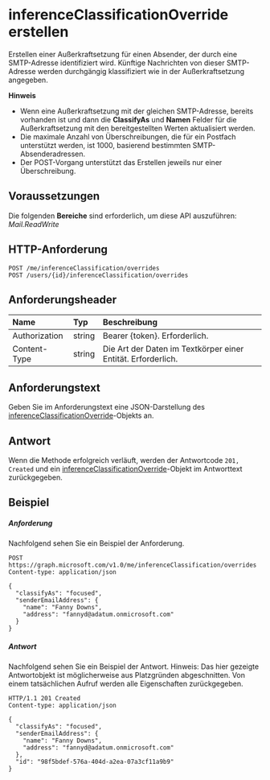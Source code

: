 # <a name="create-inferenceclassificationoverride"></a>inferenceClassificationOverride erstellen

Erstellen einer Außerkraftsetzung für einen Absender, der durch eine SMTP-Adresse identifiziert wird. Künftige Nachrichten von dieser SMTP-Adresse werden durchgängig klassifiziert wie in der Außerkraftsetzung angegeben.

**Hinweis**

- Wenn eine Außerkraftsetzung mit der gleichen SMTP-Adresse, bereits vorhanden ist und dann die **ClassifyAs** und **Namen** Felder für die Außerkraftsetzung mit den bereitgestellten Werten aktualisiert werden.
- Die maximale Anzahl von Überschreibungen, die für ein Postfach unterstützt werden, ist 1000, basierend bestimmten SMTP-Absenderadressen.
- Der POST-Vorgang unterstützt das Erstellen jeweils nur einer Überschreibung.

## <a name="prerequisites"></a>Voraussetzungen
Die folgenden **Bereiche** sind erforderlich, um diese API auszuführen: *Mail.ReadWrite*
## <a name="http-request"></a>HTTP-Anforderung
<!-- { "blockType": "ignored" } -->
```http
POST /me/inferenceClassification/overrides
POST /users/{id}/inferenceClassification/overrides
```
## <a name="request-headers"></a>Anforderungsheader
| Name       | Typ | Beschreibung|
|:---------------|:--------|:----------|
| Authorization  | string  | Bearer {token}. Erforderlich. |
| Content-Type | string  | Die Art der Daten im Textkörper einer Entität. Erforderlich. |

## <a name="request-body"></a>Anforderungstext
Geben Sie im Anforderungstext eine JSON-Darstellung des [inferenceClassificationOverride](../resources/inferenceclassificationoverride.md)-Objekts an.


## <a name="response"></a>Antwort
Wenn die Methode erfolgreich verläuft, werden der Antwortcode `201, Created` und ein [inferenceClassificationOverride](../resources/inferenceclassificationoverride.md)-Objekt im Antworttext zurückgegeben.

## <a name="example"></a>Beispiel
##### <a name="request"></a>Anforderung
Nachfolgend sehen Sie ein Beispiel der Anforderung.
<!-- {
  "blockType": "request",
  "name": "create_inferenceclassificationoverride_from_inferenceclassification"
}-->
```http
POST https://graph.microsoft.com/v1.0/me/inferenceClassification/overrides
Content-type: application/json

{
  "classifyAs": "focused",
  "senderEmailAddress": {
    "name": "Fanny Downs",
    "address": "fannyd@adatum.onmicrosoft.com"
  }
}
```

##### <a name="response"></a>Antwort
Nachfolgend sehen Sie ein Beispiel der Antwort. Hinweis: Das hier gezeigte Antwortobjekt ist möglicherweise aus Platzgründen abgeschnitten. Von einem tatsächlichen Aufruf werden alle Eigenschaften zurückgegeben.
<!-- {
  "blockType": "response",
  "truncated": true,
  "@odata.type": "microsoft.graph.inferenceClassificationOverride"
} -->
```http
HTTP/1.1 201 Created
Content-type: application/json

{
  "classifyAs": "focused",
  "senderEmailAddress": {
    "name": "Fanny Downs",
    "address": "fannyd@adatum.onmicrosoft.com"
  },
  "id": "98f5bdef-576a-404d-a2ea-07a3cf11a9b9"
}
```

<!-- uuid: 8fcb5dbc-d5aa-4681-8e31-b001d5168d79
2015-10-25 14:57:30 UTC -->
<!-- {
  "type": "#page.annotation",
  "description": "Create inferenceClassificationOverride",
  "keywords": "",
  "section": "documentation",
  "tocPath": ""
}-->